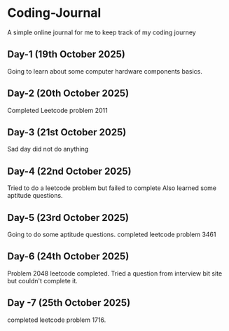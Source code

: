 # Coding-Journal
A simple online journal for me to keep track of my coding journey

## Day-1 (19th October 2025)
Going to learn about some computer hardware components basics.

## Day-2 (20th October 2025)
Completed Leetcode problem 2011 

## Day-3 (21st October 2025)
Sad day did not do anything

## Day-4 (22nd October 2025)
Tried to do a leetcode problem but failed to complete
Also learned some aptitude questions.

## Day-5 (23rd  October 2025)
Going to do some aptitude questions.
completed leetcode problem 3461

## Day-6 (24th October 2025)
Problem 2048 leetcode completed. Tried a question from interview bit site but couldn't complete it.

## Day -7 (25th October 2025)
completed leetcode problem 1716.


